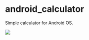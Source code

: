 android_calculator
==================

Simple calculator for Android OS.

<img src="http://s6.hostingkartinok.com/uploads/images/2013/12/7a8421aec8d973b22031776c3a3c7686.png"/>
